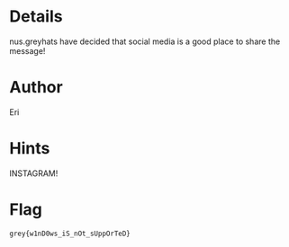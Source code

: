 # Details
nus.greyhats have decided that social media is a good place to share the message!

# Author

Eri

# Hints

INSTAGRAM!

# Flag

`grey{w1nD0ws_iS_nOt_sUppOrTeD}`
